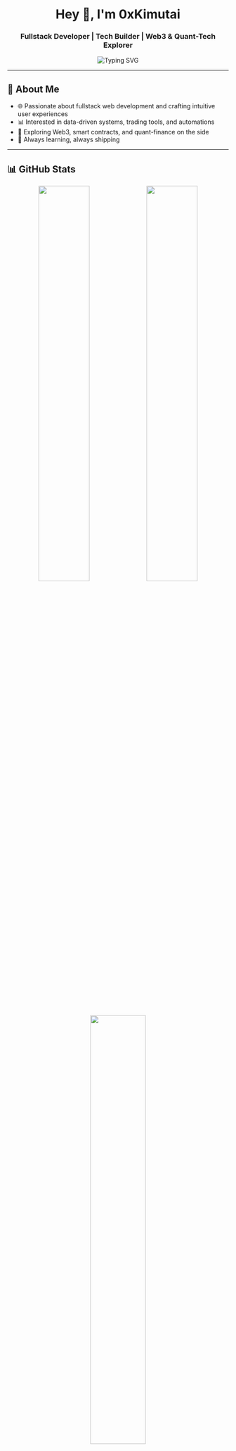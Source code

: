 <h1 align="center">Hey 👋, I'm 0xKimutai</h1>
<h3 align="center">Fullstack Developer | Tech Builder | Web3 & Quant-Tech Explorer</h3>

<p align="center">
  <img src="https://readme-typing-svg.herokuapp.com?font=Fira+Code&weight=600&size=22&pause=1000&color=3CFFEA&center=true&vCenter=true&width=500&lines=Building+clean+web+apps+that+solve+real+problems+💡;Crafting+smart+tools+for+traders+🧠📊;Exploring+Web3%2C+AI%2C+Quant+Tech+%26+Automation+⚙️" alt="Typing SVG" />
</p>

---

## 🧠 About Me

- 🌐 Passionate about fullstack web development and crafting intuitive user experiences
- 📊 Interested in data-driven systems, trading tools, and automations
- 🧪 Exploring Web3, smart contracts, and quant-finance on the side
- 🧠 Always learning, always shipping

---

## 📊 GitHub Stats

<p align="center">
  <img src="https://github-readme-stats.vercel.app/api?username=0xKimutai&show_icons=true&theme=tokyonight&hide_title=true" width="48%" />
  <img src="https://github-readme-streak-stats.herokuapp.com/?user=0xKimutai&theme=tokyonight" width="48%" />
</p>

<p align="center">
  <img src="https://github-readme-stats.vercel.app/api/top-langs/?username=0xKimutai&layout=compact&theme=tokyonight" width="50%" />
</p>

<p align="center"><b>📌 Favorite Language: <code>JavaScript</code></b></p>

---

## 📫 Connect With Me

- 📧 Email: tezKim414@gmail.com  
- 🧵 Twitter: [@0xKimutai](https://x.com/royltyRvckyreal?s=08)

---

> 🧠 *"Code like a hacker. Think like a trader."*  
> — 0xKimutai
